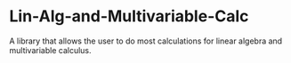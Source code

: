 # Lin-Alg-and-Multivariable-Calc

A library that allows the user to do most calculations for linear algebra and multivariable calculus.
